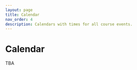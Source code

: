 ```yaml
---
layout: page
title: Calendar
nav_order: 4
description: Calendars with times for all course events.
---
```


# Calendar

TBA
